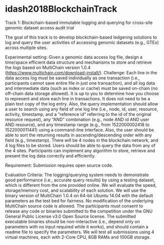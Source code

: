 # idash2018BlockchainTrack
Track 1: Blockchain-based immutable logging and querying for cross-site genomic dataset access audit trial

The goal of this track is to develop blockchain-based ledgering solutions to log and query the user activities of accessing genomic datasets (e.g., GTEx) across multiple sites.

Experimental setting: Given a genomic data access log file, design a time/space efficient data structure and mechanisms to store and retrieve the logs based on MultiChain version 1.0.4 (https://www.multichain.com/download-install/).
Challenge: Each line in the data access log must be saved individually as one transaction (i.e., participants cannot save entire file in just one transaction), and all log data and intermediate data (such as index or cache) must be saved on-chain (no off-chain data storage allowed). It is up to you to determine how you choose to represent and store each line in transactions. It does not need to be a plain text copy of the log entry. Also, the query implementation should allow a user to search using any field of one log line (i.e., node, id, user, resource, activity, timestamp, and a “reference id” referring to the id of the original resource request), any “AND” combination (e.g., node AND id AND user AND resource), and any timestamp range (e.g., from 1522000002418 to 1522000011441) using a command-line interface. Also, the user should be able to sort the returning results in ascending/descending order with any field (e.g., timestamp). There will be 4 nodes in the blockchain network, and 4 log files to be stored. Users should be able to query the data from any of the 4 sites. Participants can implement any algorithm to store, retrieve and present the log data correctly and efficiently.

Requirement: Submission requires open source code.

Evaluation Criteria: The logging/querying system needs to demonstrate good performance (i.e., accurate query results) by using a testing dataset, which is different from the one provided online. We will evaluate the speed, storage/memory cost, and scalability of each solution. We will use the binary version of MultiChain 1.0.4 on 64-bit Ubuntu 14.04 with the default parameters as the test bed for fairness. No modification of the underlying MultiChain source code is allowed. The participants must consent to release any code or binaries submitted to the competition under the GNU General Public License v3.0 Open Source license. The submitted executable binaries should be non-interactive (i.e., depend only on parameters with no input required while it works), and should contain a readme file to specify the parameters. We will test all submissions using 4 virtual machines, each with 2-Core CPU, 8GB RAMs and 100GB storage.
